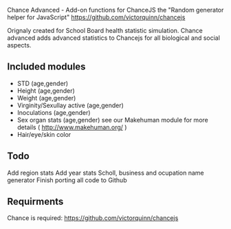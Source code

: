 Chance Advanced - Add-on functions for ChanceJS the "Random generator helper for JavaScript" https://github.com/victorquinn/chancejs

Orignaly created for School Board health statistic simulation. Chance advanced adds advanced statistics to Chancejs for all biological and social aspects.

## Included modules

* STD (age,gender)
* Height (age,gender)
* Weight (age,gender)
* Virginity/Sexullay active (age,gender)
* Inoculations (age,gender)
* Sex organ stats (age,gender) see our Makehuman module for more details ( http://www.makehuman.org/ )
* Hair/eye/skin color

## Todo

Add region stats
Add year stats
Scholl, business and ocupation name generator
Finish porting all code to Github

## Requirments

Chance is required: https://github.com/victorquinn/chancejs